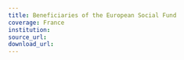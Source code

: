 ```yaml
---
title: Beneficiaries of the European Social Fund
coverage: France
institution: 
source_url: 
download_url: 
---
```

